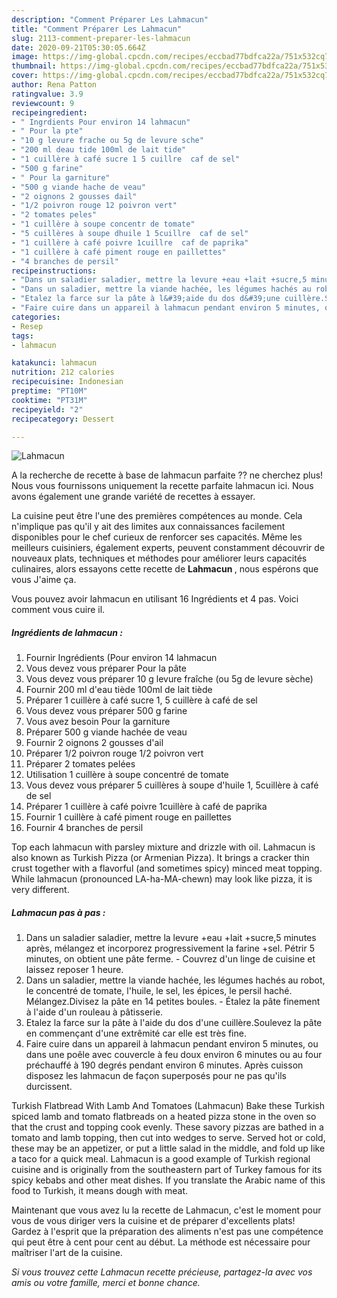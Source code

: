 ```yaml
---
description: "Comment Préparer Les Lahmacun"
title: "Comment Préparer Les Lahmacun"
slug: 2113-comment-preparer-les-lahmacun
date: 2020-09-21T05:30:05.664Z
image: https://img-global.cpcdn.com/recipes/eccbad77bdfca22a/751x532cq70/lahmacun-photo-principale-de-la-recette.jpg
thumbnail: https://img-global.cpcdn.com/recipes/eccbad77bdfca22a/751x532cq70/lahmacun-photo-principale-de-la-recette.jpg
cover: https://img-global.cpcdn.com/recipes/eccbad77bdfca22a/751x532cq70/lahmacun-photo-principale-de-la-recette.jpg
author: Rena Patton
ratingvalue: 3.9
reviewcount: 9
recipeingredient:
- " Ingrdients Pour environ 14 lahmacun"
- " Pour la pte"
- "10 g levure frache ou 5g de levure sche"
- "200 ml deau tide 100ml de lait tide"
- "1 cuillère à café sucre 1 5 cuillre  caf de sel"
- "500 g farine"
- " Pour la garniture"
- "500 g viande hache de veau"
- "2 oignons 2 gousses dail"
- "1/2 poivron rouge 12 poivron vert"
- "2 tomates peles"
- "1 cuillère à soupe concentr de tomate"
- "5 cuillères à soupe dhuile 1 5cuillre  caf de sel"
- "1 cuillère à café poivre 1cuillre  caf de paprika"
- "1 cuillère à café piment rouge en paillettes"
- "4 branches de persil"
recipeinstructions:
- "Dans un saladier saladier, mettre la levure +eau +lait +sucre,5 minutes après, mélangez et incorporez progressivement la farine +sel. Pétrir 5 minutes, on obtient une pâte ferme. Couvrez d&#39;un linge de cuisine et laissez reposer 1 heure."
- "Dans un saladier, mettre la viande hachée, les légumes hachés au robot, le concentré de tomate, l&#39;huile, le sel, les épices, le persil haché. Mélangez.Divisez la pâte en 14 petites boules. Étalez la pâte finement à l&#39;aide d&#39;un rouleau à pâtisserie."
- "Etalez la farce sur la pâte à l&#39;aide du dos d&#39;une cuillère.Soulevez la pâte en commençant d&#39;une extrêmité car elle est très fine."
- "Faire cuire dans un appareil à lahmacun pendant environ 5 minutes, ou dans une poêle avec couvercle à feu doux environ 6 minutes ou au four préchauffé à 190 degrés pendant environ 6 minutes. Après cuisson disposez les lahmacun de façon superposés pour ne pas qu&#39;ils durcissent."
categories:
- Resep
tags:
- lahmacun

katakunci: lahmacun 
nutrition: 212 calories
recipecuisine: Indonesian
preptime: "PT10M"
cooktime: "PT31M"
recipeyield: "2"
recipecategory: Dessert

---
```



![Lahmacun](https://img-global.cpcdn.com/recipes/eccbad77bdfca22a/751x532cq70/lahmacun-photo-principale-de-la-recette.jpg)

A la recherche de recette à base de lahmacun parfaite ?? ne cherchez plus! Nous vous fournissons uniquement la recette parfaite lahmacun ici. Nous avons également une grande variété de recettes à essayer.

La cuisine peut être l'une des premières compétences au monde. Cela n'implique pas qu'il y ait des limites aux connaissances facilement disponibles pour le chef curieux de renforcer ses capacités. Même les meilleurs cuisiniers, également experts, peuvent constamment découvrir de nouveaux plats, techniques et méthodes pour améliorer leurs capacités culinaires, alors essayons cette recette de <strong> Lahmacun </strong>, nous espérons que vous J'aime ça.

<!--inarticleads1-->

Vous pouvez avoir lahmacun en utilisant 16 Ingrédients et 4 pas. Voici comment vous cuire il.

##### Ingrédients de lahmacun :

1. Fournir  Ingrédients (Pour environ 14 lahmacun
1. Vous devez vous préparer  Pour la pâte
1. Vous devez vous préparer 10 g levure fraîche (ou 5g de levure sèche)
1. Fournir 200 ml d&#39;eau tiède 100ml de lait tiède
1. Préparer 1 cuillère à café sucre 1, 5 cuillère à café de sel
1. Vous devez vous préparer 500 g farine
1. Vous avez besoin  Pour la garniture
1. Préparer 500 g viande hachée de veau
1. Fournir 2 oignons 2 gousses d&#39;ail
1. Préparer 1/2 poivron rouge 1/2 poivron vert
1. Préparer 2 tomates pelées
1. Utilisation 1 cuillère à soupe concentré de tomate
1. Vous devez vous préparer 5 cuillères à soupe d&#39;huile 1, 5cuillère à café de sel
1. Préparer 1 cuillère à café poivre 1cuillère à café de paprika
1. Fournir 1 cuillère à café piment rouge en paillettes
1. Fournir 4 branches de persil


Top each lahmacun with parsley mixture and drizzle with oil. Lahmacun is also known as Turkish Pizza (or Armenian Pizza). It brings a cracker thin crust together with a flavorful (and sometimes spicy) minced meat topping. While lahmacun (pronounced LA-ha-MA-chewn) may look like pizza, it is very different. 

<!--inarticleads2-->

##### Lahmacun pas à pas :

1. Dans un saladier saladier, mettre la levure +eau +lait +sucre,5 minutes après, mélangez et incorporez progressivement la farine +sel. Pétrir 5 minutes, on obtient une pâte ferme. - Couvrez d&#39;un linge de cuisine et laissez reposer 1 heure.
1. Dans un saladier, mettre la viande hachée, les légumes hachés au robot, le concentré de tomate, l&#39;huile, le sel, les épices, le persil haché. Mélangez.Divisez la pâte en 14 petites boules. - Étalez la pâte finement à l&#39;aide d&#39;un rouleau à pâtisserie.
1. Etalez la farce sur la pâte à l&#39;aide du dos d&#39;une cuillère.Soulevez la pâte en commençant d&#39;une extrêmité car elle est très fine.
1. Faire cuire dans un appareil à lahmacun pendant environ 5 minutes, ou dans une poêle avec couvercle à feu doux environ 6 minutes ou au four préchauffé à 190 degrés pendant environ 6 minutes. Après cuisson disposez les lahmacun de façon superposés pour ne pas qu&#39;ils durcissent.


Turkish Flatbread With Lamb And Tomatoes (Lahmacun) Bake these Turkish spiced lamb and tomato flatbreads on a heated pizza stone in the oven so that the crust and topping cook evenly. These savory pizzas are bathed in a tomato and lamb topping, then cut into wedges to serve. Served hot or cold, these may be an appetizer, or put a little salad in the middle, and fold up like a taco for a quick meal. Lahmacun is a good example of Turkish regional cuisine and is originally from the southeastern part of Turkey famous for its spicy kebabs and other meat dishes. If you translate the Arabic name of this food to Turkish, it means dough with meat. 

<!--inarticleads1-->

<p>
Maintenant que vous avez lu la recette de Lahmacun, c'est le moment pour vous de vous diriger vers la cuisine et de préparer d'excellents plats! Gardez à l'esprit que la préparation des aliments n'est pas une compétence qui peut être à cent pour cent au début. La méthode est nécessaire pour maîtriser l'art de la cuisine.
</p>

<p>
<i>Si vous trouvez cette Lahmacun recette précieuse, partagez-la avec vos amis ou votre famille, merci et bonne chance.</i>
</p>
